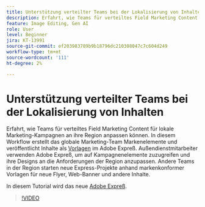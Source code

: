 ```yaml
---
title: Unterstützung verteilter Teams bei der Lokalisierung von Inhalten
description: Erfahrt, wie Teams für verteiltes Field Marketing Content für lokale Marketing-Kampagnen an ihre Region anpassen können.
feature: Image Editing, Gen AI
role: User
level: Beginner
jira: KT-13991
source-git-commit: ef203983789b9b18796dc210308047c7c604d249
workflow-type: tm+mt
source-wordcount: '111'
ht-degree: 2%

---
```


# Unterstützung verteilter Teams bei der Lokalisierung von Inhalten

Erfahrt, wie Teams für verteiltes Field Marketing Content für lokale Marketing-Kampagnen an ihre Region anpassen können. In diesem Workflow erstellt das globale Marketing-Team Markenelemente und veröffentlicht Inhalte als [Vorlagen](create-templates.md) im Adobe Expreß. Außendienstmitarbeiter verwenden Adobe Expreß, um auf Kampagnenelemente zuzugreifen und ihre Designs an die Anforderungen der Region anzupassen. Andere Teams in der Region starten neue Express-Projekte anhand markenkonformer Vorlagen für neue Flyer, Web-Banner und andere Inhalte.

In diesem Tutorial wird das neue [Adobe Expreß](https://www.adobe.com/express/).

>[!VIDEO](https://video.tv.adobe.com/v/3424391?quality=12&learn=on&hidetitle=true)
